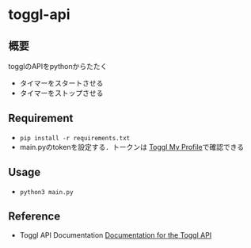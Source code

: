 # toggl-api
## 概要
togglのAPIをpythonからたたく
- タイマーをスタートさせる
- タイマーをストップさせる
## Requirement
- `pip install -r requirements.txt`
- main.pyのtokenを設定する．トークンは [Toggl My Profile](https://www.toggl.com/app/profile)で確認できる
## Usage
- `python3 main.py`

## Reference
- Toggl API Documentation [Documentation for the Toggl API](https://github.com/toggl/toggl_api_docs)